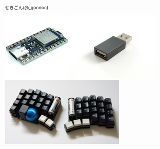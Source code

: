  せきごん(@_gonnoc)

<!-- <div style="display: flex; justify-content: center; gap: 10px;"> -->
  <img src="img/bmp.png" alt="Image 1" style="height: 200px;">
  <img src="img/quantizer.png" alt="Image 2" style="height: 200px;">
  <img src="img/torabo-tsuki.png" alt="Image 3" style="height: 200px;">
<!-- </div> -->

